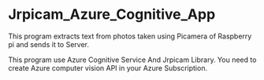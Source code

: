 # Jrpicam_Azure_Cognitive_App

This program extracts text from photos taken using Picamera of Raspberry pi and sends it to Server.


This program use Azure Cognitive Service And Jrpicam Library.
You need to create Azure computer vision API in your Azure Subscription.
